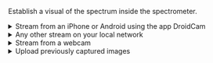 Establish a visual of the spectrum inside the spectrometer.
<details><summary>Stream from an iPhone or Android using the app DroidCam</summary>
<p>
<ol type="1">
  <li>Install DroidCam on your device (<a href="https://apps.apple.com/us/app/droidcam/id1510258102" target="_blank">iOS</a>) (<a href="https://play.google.com/store/apps/details?id=com.dev47apps.droidcam&hl=en_US&gl=US" target="_blank">Android</a>).</li>
  <li>In the source selection menu on the left side of the screen, select the leftmost icon that looks like a smartphone.</li>
  <li>Ensure your smartphone and computer are connected to the same local network (Both are using Wi-Fi with the same name).</li>
  <li>Input the IP and Port displayed on the screen in the DroidCam app into Spectrala under the source select buttons.</li>
</ol>
</p>
</details>

<details><summary>Any other stream on your local network</summary>
<p>
<ol type="1">
  <li>In the source selection menu on the left side of the screen, select the icon second to the left that looks like a broadcast pin.</li>
  <li>Ensure your camera stream and computer are connected to the same local network.</li>
  <li>Input the stream URL into Spectrala under the source select buttons.</li>
</ol>
</p>
</details>


<details><summary>Stream from a webcam</summary>
<p>
<ol type="1">
  <li>In the source selection menu on the left side of the screen, select the icon second to the right that looks like a video camera.</li>
  <li>Choose the desired webcam from the dropdown menu. If no webcams appear, ensure you haven't accidentaly blocked Spectrala from accessing the webcam and that the camera is plugged into the computer.</li>
</ol>
</p>
</details>

<details><summary>Upload previously captured images</summary>
<p>
<ol type="1">
  <li>In the source selection menu on the left side of the screen, select the rightmost icon that looks like a piece of paper.</li>
  <li>Select an image to upload from your computer.</li>
</ol>
Note that you'll be able to repeat this process to upload additional images going forward. 
</p>
</details>
